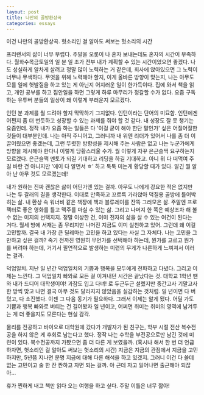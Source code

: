 ```yaml
---
layout: post
title: 나만의 골방환상곡
categories: essays
---
```


이건 나만의 골방환상곡. 헛소리인 걸 알아도 써보는 헛소리의 시간

​프리랜서의 삶이 너무 부럽다. 주말을 오롯이 나 혼자 보내는데도 혼자의 시간이 부족하다. 월화수목금토일의 일 분 일 초가 전부 내가 계획할 수 있는 시간이었으면 좋겠다. 나도 성실하게 알차게 살려고 정말 많이 노력하는 거 같은데, 회사에 앉아있으면 그 노력이 너무나 무색하다. 무엇을 위해 노력해야 할지, 이게 올바른 방향이 맞는지, 나는 아무도 모를 일에 헛발질을 하고 있는 게 아닌지 어지러운 일이 한가득이다. 집에 와서 책을 읽고, 개인 공부를 하고 집안일을 하면 그렇게 하루 마무리가 정갈할 수가 없다. 요즘 구독하는 유투버 분들의 일상이 왜 이렇게 부러운지 모르겠다. 

​인턴 분 과제를 뭘 드려야 할지 막막하기 그지없다. 인턴이라는 단어의 미묘함. 인턴에겐 어쩐지 좀 더 번듯하고 성장할 수 있는 과제를 줘야 할 것 같다. 내 성장도 잘 못 챙기는 요즘인데. 정작 내가 요즘 하는 일들은 다 '이걸 굳이 해야 한단 말인가' 싶은 어질어질한 것들이 대부분인데. 나는 아직 주니어고, 그러니까 내 위엔 리더가 있어서 나를 좀 더 이끌어줬으면 좋겠는데, 그런 뚜렷한 방향성을 제시해 주는 사람은 없고 나는 누군가에게 방향을 제시해야 한다니 이렇게 당황스러울 수가. 뭘 이렇게 자꾸 은근슬쩍 요구하는지 모르겠다. 은근슬쩍 멘토가 되길 기대하고 리딩을 하길 기대하고. 아니 뭐 다 떠먹여 주길 바란 건 아니지만 '에이 다 알면서 ㅎ' 하고 툭툭 미는게 황당할 때가 있다. 알긴 뭘 알아 난 아무 것도 모르겠는데!

​내가 원하는 진짜 괜찮은 삶이 어딘가엔 있는 걸까. 아무도 나에게 강요한 적은 없지만 나는 두 갈래의 길을 생각한다. 이대로 만족하고 꼬르륵 가라앉아 덕질용 골방에 틀어박히는 삶. 내 환상 속 워너비 같은 책장에 책과 블루레이를 잔뜩 그러모은 삶. 주말엔 프로젝터로 좋은 영화를 틀고 맥주를 마실 수 있는 삶. 그리고 나머지 한 쪽은 예상조차 해 볼 수 없는 미지의 선택지지. 정말 이상한 건, 이미 전자의 삶을 살 수 있는 여건이 된다는 거다. 월세 방에 서재는 좀 무리지만 나머진 지금도 이미 실천하고 있어. 그런데 왜 이걸 고민할까. 결국 내 가장 큰 딜레마는 고민을 하고 있다는 사실 그 자체다. 나는 고민을 그만하고 싶은 걸까? 죽기 전까진 영원히 무언가를 선택해야 하는데, 뭔가를 고르고 뭔가를 버려야 하는데, 거기서 필연적으로 발생하는 미련의 무게가 나른하게 느껴져서 이러는 걸까. 

덕업일치. 지난 일 년간 덕업일치의 기쁨과 행복을 모두에게 전파하고 다녔다. 그리고 이제는 느낀다. 그 덕업일치 빠와로 모든 걸 이겨내던 시간은 끝났다는 것. 대학교 1학년 땐 와 내가 드디어 대학생이야! 과잠도 입고 다녀! 로 두근두근 설렜지만 중간고사 기말고사 한 방씩 맞고 나면 결국 아무 것도 달라지지 않았음을 실감하는 것처럼. 일 년이면 다 버텼고, 다 소진했다. 이젠 그 다음 동기가 필요하다. 그래서 이제는 알게 됐다. 어딜 가도 기쁨과 행복 빠와로 버티는 건 길어봤자 일 년이고, 어쩌면 취미는 취미의 영역에 남겨두는 게 더 좋을지도 모른다는 현실 감각.

물리를 전공하고 바이오로 대학원에 갔다가 개발자가 된 친구는, 학부 시절 전산 복수전공을 하지 않은 게 후회로 남는다고 했다. 정작 나는 수학을 부전공으로만 남긴 것에 미련이 있다. 복수전공까지 가봤으면 좀 더 다른 게 보였을까. (혹시나 해서 한 번 더 언급하자면, 헛소리인 걸 알아도 써보는 헛소리의 시간) 지금은 지금의 관점에서 지금을 고민하지만, 5년쯤 지나면 분명 지금에 대해 다른 해석을 하고 있겠지. 그러니 이건 다 쓸데없는 고민이고 술 한 잔 짠하고 자면 되는 걸까. 아 근데 자고 일어나면 출근해야 되잖아...

휴가 찐하게 내고 책만 읽다 오는 여행을 하고 싶다. 주말 이틀은 너무 짧아!